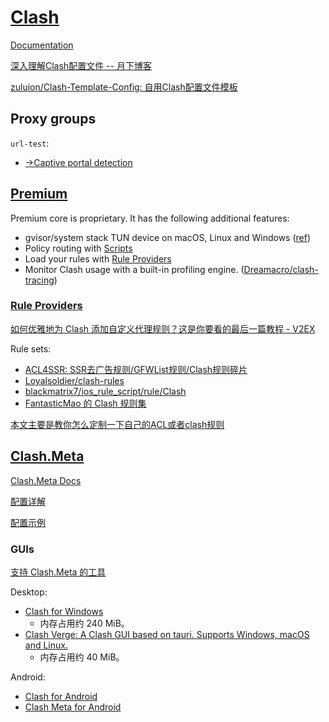 # [Clash](https://github.com/Dreamacro/clash)
[Documentation](https://dreamacro.github.io/clash/)

[深入理解Clash配置文件 -- 月下博客](https://ssrvps.org/archives/9988)

[zuluion/Clash-Template-Config: 自用Clash配置文件模板](https://github.com/zuluion/Clash-Template-Config)

## Proxy groups
`url-test`:
- [→Captive portal detection](../Captive%20Portal.md#detection)

## [Premium](https://github.com/Dreamacro/clash/wiki/Clash-Premium-Features)
Premium core is proprietary. It has the following additional features:
- gvisor/system stack TUN device on macOS, Linux and Windows ([ref](https://github.com/Dreamacro/clash/wiki/Clash-Premium-Features#tun-device))
- Policy routing with [Scripts](https://github.com/Dreamacro/clash/wiki/Clash-Premium-Features#script)
- Load your rules with [Rule Providers](https://github.com/Dreamacro/clash/wiki/Clash-Premium-Features#rule-providers)
- Monitor Clash usage with a built-in profiling engine. ([Dreamacro/clash-tracing](https://github.com/Dreamacro/clash-tracing))

### [Rule Providers](https://github.com/Dreamacro/clash/wiki/Clash-Premium-Features#rule-providers)
[如何优雅地为 Clash 添加自定义代理规则？这是你要看的最后一篇教程 - V2EX](https://v2ex.com/t/949462)

Rule sets:
- [ACL4SSR: SSR去广告规则/GFWList规则/Clash规则碎片](https://github.com/ACL4SSR/ACL4SSR/tree/master)
- [Loyalsoldier/clash-rules](https://github.com/Loyalsoldier/clash-rules)
- [blackmatrix7/ios_rule_script/rule/Clash](https://github.com/blackmatrix7/ios_rule_script/tree/master/rule/Clash)
- [FantasticMao 的 Clash 规则集](https://github.com/fantasticmao/clash-rules)

[本文主要是教你怎么定制一下自己的ACL或者clash规则](https://gist.github.com/Teraflopst/d53f1dbc3dcc350154c1beba03290a4b)

## [Clash.Meta](https://github.com/MetaCubeX/Clash.Meta)
[Clash.Meta Docs](https://wiki.metacubex.one/)

[配置详解](https://wiki.metacubex.one/config/)

[配置示例](https://wiki.metacubex.one/example/)

### GUIs
[支持 Clash.Meta 的工具](https://wiki.metacubex.one/client/)

Desktop:
- [Clash for Windows](https://github.com/Fndroid/clash_for_windows_pkg)
  - 内存占用约 240 MiB。
- [Clash Verge: A Clash GUI based on tauri. Supports Windows, macOS and Linux.](https://github.com/zzzgydi/clash-verge)
  - 内存占用约 40 MiB。

Android:
- [Clash for Android](https://github.com/Kr328/ClashForAndroid)
- [Clash Meta for Android](https://github.com/MetaCubeX/ClashMetaForAndroid)